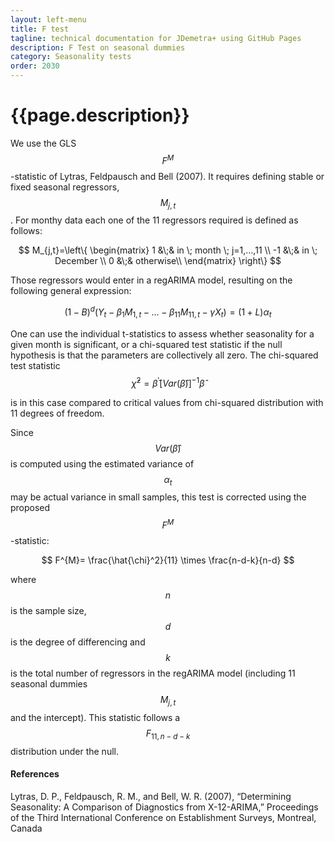 ```yaml
---
layout: left-menu
title: F test
tagline: technical documentation for JDemetra+ using GitHub Pages
description: F Test on seasonal dummies
category: Seasonality tests
order: 2030
---
```

# {{page.description}}

We use the GLS $$ F^{M} $$ -statistic of Lytras, Feldpausch and Bell (2007). It requires defining stable or fixed seasonal regressors, $$ M_{j,t} $$. 
For monthy data each one of the 11 regressors required is defined as follows: 

$$
M_{j,t}=\left\{ \begin{matrix}
   1 &\;& in \; month \; j=1,...,11 \\
   -1 &\;& in \; December \\
   0  &\;& otherwise\\
\end{matrix}  \right\} 
$$

Those regressors would enter in a regARIMA model, resulting on the following general expression:

$$
\left( 1 - B \right)^{d}(Y_{t} - \beta_1 M_{1,t} -  \ldots  - \beta_{11} M_{11,t} - \gamma X_{t}) = \left( 1 + L \right)\alpha_t
$$

One can use the individual t-statistics to assess whether seasonality for a given month is significant, or a chi-squared test statistic if the null hypothesis is 
that the parameters are collectively all zero. The chi-squared test statistic   
$$
\hat{\chi}^2 = \hat{\beta}^{'}[Var(\hat{\beta})]^{-1}\hat{\beta} 
$$ 

is in this case compared to critical values from chi-squared distribution with 11 degrees of freedom. 

Since $$ Var(\hat{\beta}) $$ is computed using the estimated variance of $$ \alpha_t $$ may be actual variance in small samples, this test is 
corrected using the proposed $$ F^{M} $$ -statistic:

$$
F^{M}= \frac{\hat{\chi}^2}{11} \times \frac{n-d-k}{n-d}
$$ 

where $$ n $$ is the sample size, $$ d $$ is the degree of differencing and $$ k $$ is the total number of regressors in the regARIMA model (including 11 seasonal
dummies $$ M_{j,t} $$ and the intercept). This statistic follows a $$ F_{11,n-d-k} $$ distribution under the null.

####  References

Lytras, D. P., Feldpausch, R. M., and Bell, W. R. (2007), “Determining Seasonality: A Comparison of Diagnostics from X-12-ARIMA,” Proceedings of the Third International Conference on Establishment Surveys, Montreal, Canada

